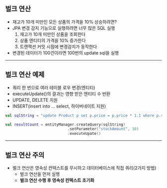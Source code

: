 ## 벌크 연산 
- 재고가 10개 미만인 모든 상품의 가격을 10% 상승하려면? 
- JPA 변경 감지 기능으로 실행하려면 너무 많은 SQL 실행 
  1. 재고가 10개 미만인 상품을 조회한다 
  2. 상품 엔티티의 가격을 10% 증가한다 
  3. 트랜잭션 커밋 시점에 변경감지가 동작한다 
- 변경된 데이터가 100건이라면 100번의 update sql을 실행

---
## 벌크 연산 예제 
- 쿼리 한 번으로 여러 테이블 로우 변경(엔티티)
- executeUpdate()의 결과는 영향 받은 엔티티 수 반환 
- UPDATE, DELETE 지원 
- INSERT(insert into ... select, 하이버네이트 지원)
```kotlin
val sqlString = "update Product p set p.price = p.price * 1.1 where p.stockAmount < :stockAmmount"

val resultCount = entityManager.createQuery(sqlString)
                            .setParameter("stockAmount", 10) 
                            .executeUpate()
```

---
## 벌크 연산 주의 
- 벌크 연산은 영속성 컨텍스트를 무시하고 데이터베이스에 직접 쿼리(2가지 방법)
  - 벌크 연산을 먼저 실행
  - **벌크 연산 수행 후 영속성 컨텍스트 초기화**
  